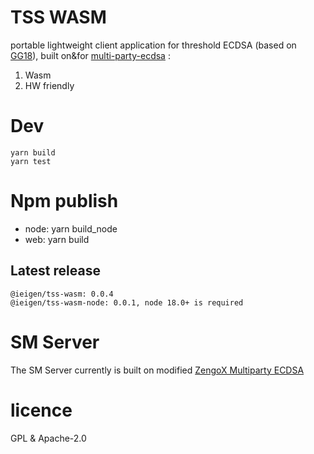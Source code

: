 # TSS WASM
portable lightweight client application for threshold ECDSA (based on [GG18](https://eprint.iacr.org/2019/114.pdf)), built on&for [multi-party-ecdsa](https://github.com/ZenGo-X/multi-party-ecdsa) : 
1) Wasm
2) HW friendly

# Dev

```
yarn build
yarn test
```

# Npm publish

* node: yarn build_node
* web: yarn build

## Latest release

```
@ieigen/tss-wasm: 0.0.4
@ieigen/tss-wasm-node: 0.0.1, node 18.0+ is required
```

# SM Server
The SM Server currently is built on modified [ZengoX Multiparty ECDSA](https://github.com/eigmax/multi-party-ecdsa)

# licence
GPL & Apache-2.0
